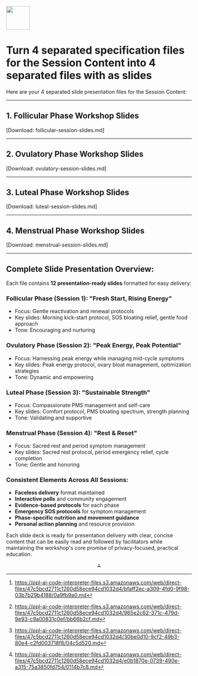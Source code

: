 <img src="https://r2cdn.perplexity.ai/pplx-full-logo-primary-dark%402x.png" style="height:64px;margin-right:32px"/>

# Turn 4 separated specification files for the Session Content into 4 separated files with as slides

Here are your 4 separated slide presentation files for the Session Content:

***

## 1. Follicular Phase Workshop Slides

[Download: follicular-session-slides.md]

***

## 2. Ovulatory Phase Workshop Slides

[Download: ovulatory-session-slides.md]

***

## 3. Luteal Phase Workshop Slides

[Download: luteal-session-slides.md]

***

## 4. Menstrual Phase Workshop Slides

[Download: menstrual-session-slides.md]

***

## Complete Slide Presentation Overview:

Each file contains **12 presentation-ready slides** formatted for easy delivery:

### **Follicular Phase (Session 1):** "Fresh Start, Rising Energy"

- Focus: Gentle reactivation and renewal protocols
- Key slides: Morning kick-start protocol, SOS bloating relief, gentle food approach
- Tone: Encouraging and nurturing


### **Ovulatory Phase (Session 2):** "Peak Energy, Peak Potential"

- Focus: Harnessing peak energy while managing mid-cycle symptoms
- Key slides: Peak energy protocol, ovary bloat management, optimization strategies
- Tone: Dynamic and empowering


### **Luteal Phase (Session 3):** "Sustainable Strength"

- Focus: Compassionate PMS management and self-care
- Key slides: Comfort protocol, PMS bloating spectrum, strength planning
- Tone: Validating and supportive


### **Menstrual Phase (Session 4):** "Rest \& Reset"

- Focus: Sacred rest and period symptom management
- Key slides: Sacred rest protocol, period emergency relief, cycle completion
- Tone: Gentle and honoring


### **Consistent Elements Across All Sessions:**

- **Faceless delivery** format maintained
- **Interactive polls** and community engagement
- **Evidence-based protocols** for each phase
- **Emergency SOS protocols** for symptom management
- **Phase-specific nutrition and movement guidance**
- **Personal action planning** and resource provision

Each slide deck is ready for presentation delivery with clear, concise content that can be easily read and followed by facilitators while maintaining the workshop's core promise of privacy-focused, practical education.
<span style="display:none">[^1][^2][^3][^4]</span>

<div style="text-align: center">⁂</div>

[^1]: https://ppl-ai-code-interpreter-files.s3.amazonaws.com/web/direct-files/47c5bcd2711c1260d58ece94cd1032d4/bfaff2ec-a309-4fd0-9f98-03b7b29b4188/0a9fb9a0.md

[^2]: https://ppl-ai-code-interpreter-files.s3.amazonaws.com/web/direct-files/47c5bcd2711c1260d58ece94cd1032d4/965e2c62-371c-479d-9e93-c9a00831c0ef/bb66b2cf.md

[^3]: https://ppl-ai-code-interpreter-files.s3.amazonaws.com/web/direct-files/47c5bcd2711c1260d58ece94cd1032d4/30be0d10-9cf2-49b3-80e4-c2fd003718f8/04c5d520.md

[^4]: https://ppl-ai-code-interpreter-files.s3.amazonaws.com/web/direct-files/47c5bcd2711c1260d58ece94cd1032d4/e0b1870e-0739-490e-a315-75a3850fd754/0114b7c8.md

